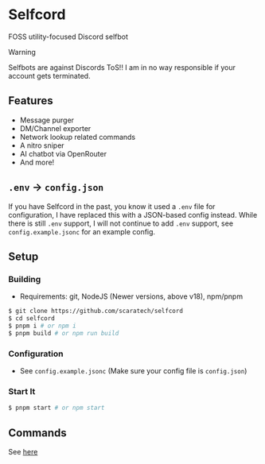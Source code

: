 # Selfcord
FOSS utility-focused Discord selfbot
> [!WARNING]
> Selfbots are against Discords ToS!! I am in no way responsible if your account gets terminated.

## Features
- Message purger
- DM/Channel exporter
- Network lookup related commands
- A nitro sniper
- AI chatbot via OpenRouter
- And more!

## `.env` -> `config.json`
If you have Selfcord in the past, you know it used a `.env` file for configuration, I have replaced this with a JSON-based config instead. While there is still `.env` support, I will not continue to add `.env` support, see `config.example.jsonc` for an example config.

## Setup
### Building
- Requirements: git, NodeJS (Newer versions, above v18), npm/pnpm
```sh
$ git clone https://github.com/scaratech/selfcord
$ cd selfcord
$ pnpm i # or npm i
$ pnpm build # or npm run build
```
### Configuration
- See `config.example.jsonc` (Make sure your config file is `config.json`)

### Start It
```sh
$ pnpm start # or npm start
```

## Commands
See [here](./DOCS.md)